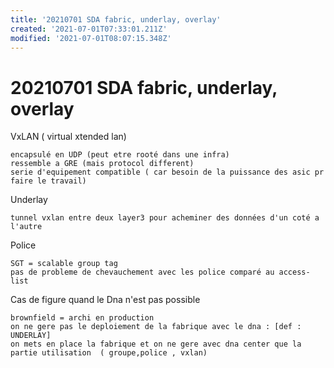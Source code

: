 ```yaml
---
title: '20210701 SDA fabric, underlay, overlay'
created: '2021-07-01T07:33:01.211Z'
modified: '2021-07-01T08:07:15.348Z'
---
```


# 20210701    SDA fabric, underlay, overlay

VxLAN ( virtual xtended lan)
```
encapsulé en UDP (peut etre rooté dans une infra)
ressemble a GRE (mais protocol different)
serie d'equipement compatible ( car besoin de la puissance des asic pr faire le travail)

```

Underlay
```
tunnel vxlan entre deux layer3 pour acheminer des données d'un coté a l'autre
```

Police
```
SGT = scalable group tag
pas de probleme de chevauchement avec les police comparé au access-list
```


Cas de figure quand le Dna n'est pas possible
```
brownfield = archi en production
on ne gere pas le deploiement de la fabrique avec le dna : [def : UNDERLAY]
on mets en place la fabrique et on ne gere avec dna center que la partie utilisation  ( groupe,police , vxlan)
```




